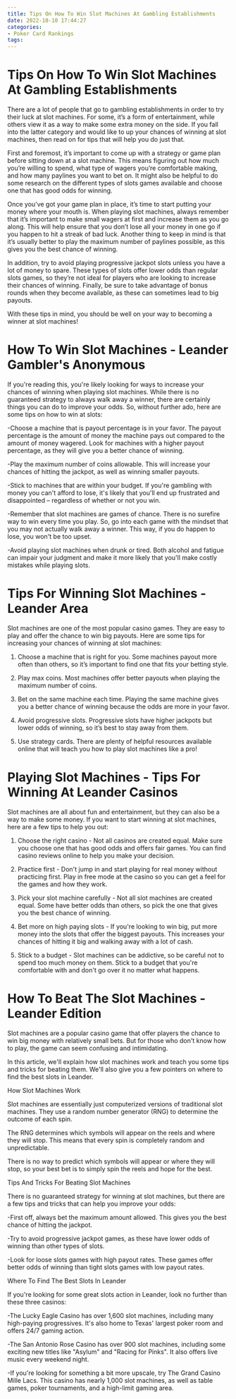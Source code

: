 ```yaml
---
title: Tips On How To Win Slot Machines At Gambling Establishments 
date: 2022-10-10 17:44:27
categories:
- Poker Card Rankings
tags:
---
```



#  Tips On How To Win Slot Machines At Gambling Establishments 

There are a lot of people that go to gambling establishments in order to try their luck at slot machines. For some, it’s a form of entertainment, while others view it as a way to make some extra money on the side. If you fall into the latter category and would like to up your chances of winning at slot machines, then read on for tips that will help you do just that.

First and foremost, it’s important to come up with a strategy or game plan before sitting down at a slot machine. This means figuring out how much you’re willing to spend, what type of wagers you’re comfortable making, and how many paylines you want to bet on. It might also be helpful to do some research on the different types of slots games available and choose one that has good odds for winning.

Once you’ve got your game plan in place, it’s time to start putting your money where your mouth is. When playing slot machines, always remember that it’s important to make small wagers at first and increase them as you go along. This will help ensure that you don’t lose all your money in one go if you happen to hit a streak of bad luck. Another thing to keep in mind is that it’s usually better to play the maximum number of paylines possible, as this gives you the best chance of winning.

In addition, try to avoid playing progressive jackpot slots unless you have a lot of money to spare. These types of slots offer lower odds than regular slots games, so they’re not ideal for players who are looking to increase their chances of winning. Finally, be sure to take advantage of bonus rounds when they become available, as these can sometimes lead to big payouts.

With these tips in mind, you should be well on your way to becoming a winner at slot machines!

#  How To Win Slot Machines - Leander Gambler's Anonymous 

If you're reading this, you're likely looking for ways to increase your chances of winning when playing slot machines. While there is no guaranteed strategy to always walk away a winner, there are certainly things you can do to improve your odds. So, without further ado, here are some tips on how to win at slots:

-Choose a machine that is payout percentage is in your favor. The payout percentage is the amount of money the machine pays out compared to the amount of money wagered. Look for machines with a higher payout percentage, as they will give you a better chance of winning.

-Play the maximum number of coins allowable. This will increase your chances of hitting the jackpot, as well as winning smaller payouts.

-Stick to machines that are within your budget. If you're gambling with money you can't afford to lose, it's likely that you'll end up frustrated and disappointed – regardless of whether or not you win.

-Remember that slot machines are games of chance. There is no surefire way to win every time you play. So, go into each game with the mindset that you may not actually walk away a winner. This way, if you do happen to lose, you won't be too upset.

-Avoid playing slot machines when drunk or tired. Both alcohol and fatigue can impair your judgment and make it more likely that you'll make costly mistakes while playing slots.

#  Tips For Winning Slot Machines - Leander Area 

Slot machines are one of the most popular casino games. They are easy to play and offer the chance to win big payouts. Here are some tips for increasing your chances of winning at slot machines:

1. Choose a machine that is right for you. Some machines payout more often than others, so it’s important to find one that fits your betting style.

2. Play max coins. Most machines offer better payouts when playing the maximum number of coins.

3. Bet on the same machine each time. Playing the same machine gives you a better chance of winning because the odds are more in your favor.

4. Avoid progressive slots. Progressive slots have higher jackpots but lower odds of winning, so it’s best to stay away from them.

5. Use strategy cards. There are plenty of helpful resources available online that will teach you how to play slot machines like a pro!

#  Playing Slot Machines - Tips For Winning At Leander Casinos 

Slot machines are all about fun and entertainment, but they can also be a way to make some money. If you want to start winning at slot machines, here are a few tips to help you out:

1. Choose the right casino - Not all casinos are created equal. Make sure you choose one that has good odds and offers fair games. You can find casino reviews online to help you make your decision.

2. Practice first - Don't jump in and start playing for real money without practicing first. Play in free mode at the casino so you can get a feel for the games and how they work.

3. Pick your slot machine carefully - Not all slot machines are created equal. Some have better odds than others, so pick the one that gives you the best chance of winning.

4. Bet more on high paying slots - If you're looking to win big, put more money into the slots that offer the biggest payouts. This increases your chances of hitting it big and walking away with a lot of cash.

5. Stick to a budget - Slot machines can be addictive, so be careful not to spend too much money on them. Stick to a budget that you're comfortable with and don't go over it no matter what happens.

#  How To Beat The Slot Machines - Leander Edition

Slot machines are a popular casino game that offer players the chance to win big money with relatively small bets. But for those who don't know how to play, the game can seem confusing and intimidating.

In this article, we'll explain how slot machines work and teach you some tips and tricks for beating them. We'll also give you a few pointers on where to find the best slots in Leander.

How Slot Machines Work

Slot machines are essentially just computerized versions of traditional slot machines. They use a random number generator (RNG) to determine the outcome of each spin.

The RNG determines which symbols will appear on the reels and where they will stop. This means that every spin is completely random and unpredictable.

There is no way to predict which symbols will appear or where they will stop, so your best bet is to simply spin the reels and hope for the best.

Tips And Tricks For Beating Slot Machines

There is no guaranteed strategy for winning at slot machines, but there are a few tips and tricks that can help you improve your odds:

-First off, always bet the maximum amount allowed. This gives you the best chance of hitting the jackpot.

-Try to avoid progressive jackpot games, as these have lower odds of winning than other types of slots.

-Look for loose slots games with high payout rates. These games offer better odds of winning than tight slots games with low payout rates.


Where To Find The Best Slots In Leander

If you're looking for some great slots action in Leander, look no further than these three casinos:

-The Lucky Eagle Casino has over 1,600 slot machines, including many high-paying progressives. It's also home to Texas' largest poker room and offers 24/7 gaming action.

-The San Antonio Rose Casino has over 900 slot machines, including some exciting new titles like "Asylum" and "Racing for Pinks". It also offers live music every weekend night.

-If you're looking for something a bit more upscale, try The Grand Casino Mille Lacs. This casino has nearly 1,000 slot machines, as well as table games, poker tournaments, and a high-limit gaming area.
